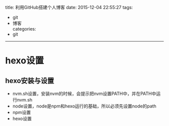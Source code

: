 title: 利用GitHub搭建个人博客
date: 2015-12-04 22:55:27
tags: 
 - git  
 - 博客  
categories: 
 - git  
 
---

# hexo设置  

## hexo安装与设置

+ nvm.sh设置，安装nvm的时候，会提示把nvm设置PATH中，并在PATH中运行nvm.sh
+ node设置，node是npm和hexo运行的基础，所以必须先设置node的path
+ npm设置
+ hexo设置


##

